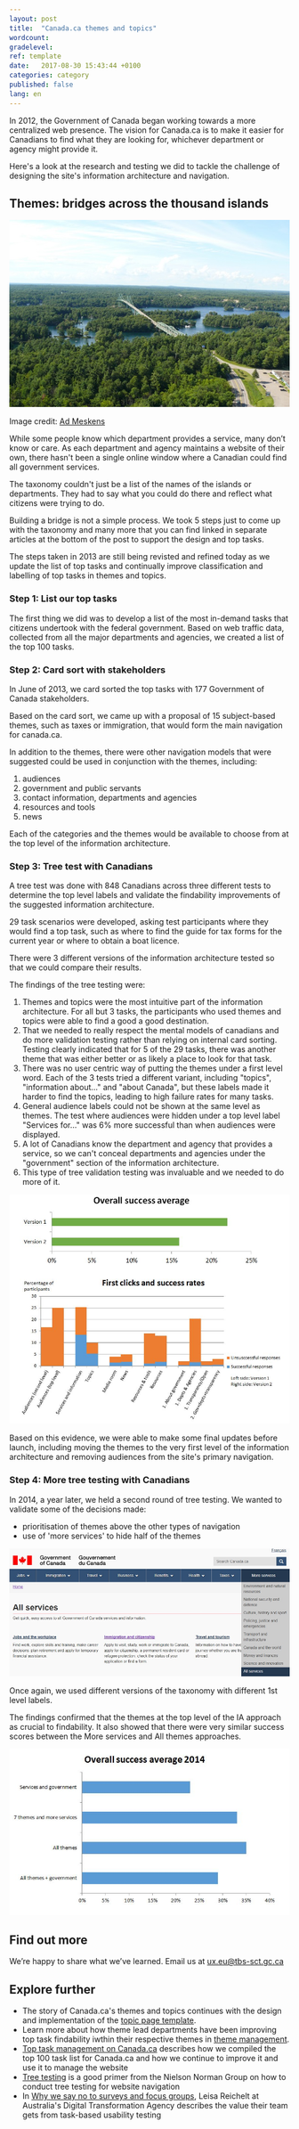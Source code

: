 ```yaml
---
layout: post
title:  "Canada.ca themes and topics"
wordcount: 
gradelevel: 
ref: template
date:   2017-08-30 15:43:44 +0100
categories: category
published: false
lang: en
---
```


In 2012, the Government of Canada began working towards a more centralized web presence. The vision for Canada.ca is to make it easier for Canadians to find what they are looking for, whichever department or agency might provide it. 

Here's a look at the research and testing we did to tackle the challenge of designing the site's information architecture and navigation.

## Themes: bridges across the thousand islands

<img class="img-responsive" alt="Bridge across the Thousand Islands" src="/images/thousand-islands-bridge_600x400.jpg">

Image credit: [Ad Meskens](https://commons.wikimedia.org/wiki/User:Ad_Meskens)

While some people know which department provides a service, many don’t know or care. As each department and agency maintains a website of their own, there hasn't been a single online window where a Canadian could find all government services.

The taxonomy couldn't just be a list of the names of the islands or departments. They had to say what you could do there and reflect what citizens were trying to do.

Building a bridge is not a simple process. We took 5 steps just to come up with the taxonomy and many more that you can find linked in separate articles at the bottom of the post to support the design and top tasks. 

The steps taken in 2013 are still being revisted and refined today as we update the list of top tasks and continually improve classification and labelling of top tasks in themes and topics.

### Step 1: List our top tasks

The first thing we did was to develop a list of the most in-demand tasks that citizens undertook with the federal government. Based on web traffic data, collected from all the major departments and agencies, we created a list of the top 100 tasks.

### Step 2: Card sort with stakeholders

In June of 2013, we card sorted the top tasks with 177 Government of Canada stakeholders.

Based on the card sort, we came up with a proposal of 15 subject-based themes, such as taxes or immigration, that would form the main navigation for canada.ca.

In addition to the themes, there were other navigation models that were suggested could be used in conjunction with the themes, including:
1) audiences
2) government and public servants
3) contact information, departments and agencies
4) resources and tools
5) news 

Each of the categories and the themes would be available to choose from at the top level of the information architecture.

### Step 3: Tree test with Canadians

A tree test was done with 848 Canadians across three different tests to determine the top level labels and validate the findability improvements of the suggested information architecture.

29 task scenarios were developed, asking test participants where they would find a top task, such as where to find the guide for tax forms for the current year or where to obtain a boat licence.

There were 3 different versions of the information architecture tested so that we could compare their results.

The findings of the tree testing were:
1) Themes and topics were the most intuitive part of the information architecture. For all but 3 tasks, the participants who used themes and topics were able to find a good a good destination.
2) That we needed to really respect the mental models of canadians and do more validation testing rather than relying on internal card sorting. Testing clearly indicated that for 5 of the 29 tasks, there was another theme that was either better or as likely a place to look for that task.
3) There was no user centric way of putting the themes under a first level word. Each of the 3 tests tried a different variant, including "topics", "information about..." and "about Canada", but these labels made it harder to find the topics, leading to high failure rates for many tasks.
4) General audience labels could not be shown at the same level as themes. The test where audiences were hidden under a top level label "Services for..." was 6% more successful than when audiences were displayed.
5) A lot of Canadians know the department and agency that provides a service, so we can't conceal departments and agencies under the "government" section of the information architecture.
6) This type of tree validation testing was invaluable and we needed to do more of it. 

<img class="img-responsive" alt="Tree testing the information architecture" src="/images/Tree_test_results_2013.jpg">

Based on this evidence, we were able to make some final updates before launch, including moving the themes to the very first level of the information architecture and removing audiences from the site's primary navigation.

### Step 4: More tree testing with Canadians

In 2014, a year later, we held a second round of tree testing. We wanted to validate some of the decisions made:
- prioritisation of themes above the other types of navigation 
- use of 'more services' to hide half of the themes

<img class="img-responsive" alt="Themes on canada.ca" src="/images/themes_1000x457.jpg">

Once again, we used different versions of the taxonomy with different 1st level labels.

The findings confirmed that the themes at the top level of the IA approach as crucial to findability. It also showed that there were very similar success scores between the More services and All themes approaches.

<img class="img-responsive" alt="Tree testing the information architecture" src="/images/Tree_test_results_2014.jpg">

## Find out more

We’re happy to share what we’ve learned. Email us at ux.eu@tbs-sct.gc.ca

## Explore further

* The story of Canada.ca's themes and topics continues with the design and implementation of the [topic page template]().
* Learn more about how theme lead departments have been improving top task findability iwthin their respective themes in [theme management]().
* [Top task management on Canada.ca]() describes how we compiled the top 100 task list for Canada.ca and how we continue to improve it and use it to manage the website
* [Tree testing](https://www.nngroup.com/articles/tree-testing/) is a good primer from the Nielson Norman Group on how to conduct tree testing for website navigation
* In [Why we say no to surveys and focus groups](https://www.dta.gov.au/blog/surveys-and-focus-groups/), Leisa Reichelt at Australia's Digital Transformation Agency describes the value their team gets from task-based usability testing
